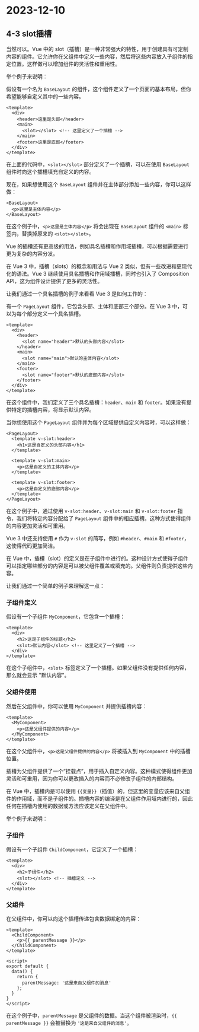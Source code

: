 # 2023-12-10

## 4-3 slot插槽

当然可以。Vue 中的 slot（插槽）是一种非常强大的特性，用于创建具有可定制内容的组件。它允许你在父组件中定义一些内容，然后将这些内容放入子组件的指定位置。这样做可以增加组件的灵活性和重用性。

举个例子来说明：

假设有一个名为 `BaseLayout` 的组件，这个组件定义了一个页面的基本布局，但你希望能够自定义其中的一些内容。

```vue
<template>
  <div>
    <header>这里是头部</header>
    <main>
      <slot></slot> <!-- 这里定义了一个插槽 -->
    </main>
    <footer>这里是底部</footer>
  </div>
</template>
```

在上面的代码中，`<slot></slot>` 部分定义了一个插槽，可以在使用 `BaseLayout` 组件时向这个插槽填充自定义的内容。

现在，如果想使用这个 `BaseLayout` 组件并在主体部分添加一些内容，你可以这样做：

```vue
<BaseLayout>
  <p>这里是主体内容</p>
</BaseLayout>
```

在这个例子中，`<p>这里是主体内容</p>` 将会出现在 `BaseLayout` 组件的 `<main>` 标签内，替换掉原来的 `<slot></slot>`。

Vue 的插槽还有更高级的用法，例如具名插槽和作用域插槽，可以根据需要进行更为复杂的内容分发。

在 Vue 3 中，插槽（slots）的概念和用法与 Vue 2 类似，但有一些改进和更现代化的语法。Vue 3 继续使用具名插槽和作用域插槽，同时也引入了 Composition API，这为组件设计提供了更多的灵活性。

让我们通过一个具名插槽的例子来看看 Vue 3 是如何工作的：

有一个 `PageLayout` 组件，它包含头部、主体和底部三个部分。在 Vue 3 中，可以为每个部分定义一个具名插槽。

```vue
<template>
  <div>
    <header>
      <slot name="header">默认的头部内容</slot>
    </header>
    <main>
      <slot name="main">默认的主体内容</slot>
    </main>
    <footer>
      <slot name="footer">默认的底部内容</slot>
    </footer>
  </div>
</template>
```

在这个组件中，我们定义了三个具名插槽：`header`、`main` 和 `footer`。如果没有提供特定的插槽内容，将显示默认内容。

当你想使用这个 `PageLayout` 组件并为每个区域提供自定义内容时，可以这样做：

```vue
<PageLayout>
  <template v-slot:header>
    <h1>这是自定义的头部内容</h1>
  </template>

  <template v-slot:main>
    <p>这是自定义的主体内容</p>
  </template>

  <template v-slot:footer>
    <p>这是自定义的底部内容</p>
  </template>
</PageLayout>
```

在这个例子中，通过使用 `v-slot:header`、`v-slot:main` 和 `v-slot:footer` 指令，我们将特定内容分配给了 `PageLayout` 组件中的相应插槽。这种方式使得组件的内容更加灵活和可重用。

Vue 3 中还支持使用 `#` 作为 `v-slot` 的简写，例如 `#header`、`#main` 和 `#footer`，这使得代码更加简洁。

在 Vue 中，插槽（slot）的定义是在子组件中进行的。这种设计方式使得子组件可以指定哪些部分的内容是可以被父组件覆盖或填充的。父组件则负责提供这些内容。

让我们通过一个简单的例子来理解这一点：

### 子组件定义

假设有一个子组件 `MyComponent`，它包含一个插槽：

```vue
<template>
  <div>
    <h2>这是子组件的标题</h2>
    <slot>默认内容</slot> <!-- 这里定义了一个插槽 -->
  </div>
</template>
```

在这个子组件中，`<slot>` 标签定义了一个插槽。如果父组件没有提供任何内容，那么就会显示 "默认内容"。

### 父组件使用

然后在父组件中，你可以使用 `MyComponent` 并提供插槽内容：

```vue
<template>
  <MyComponent>
    <p>这是父组件提供的内容</p>
  </MyComponent>
</template>
```

在这个父组件中，`<p>这是父组件提供的内容</p>` 将被插入到 `MyComponent` 中的插槽位置。

插槽为父组件提供了一个“挂载点”，用于插入自定义内容。这种模式使得组件更加灵活和可重用，因为你可以更改插入的内容而不必修改子组件的内部结构。

在 Vue 中，插槽内是可以使用 `{{变量}}`（插值）的，但这里的变量应该来自父组件的作用域，而不是子组件的。插槽内容的编译是在父组件作用域内进行的，因此任何在插槽内使用的数据或方法应该定义在父组件中。

举个例子来说明：

### 子组件

假设有一个子组件 `ChildComponent`，它定义了一个插槽：

```vue
<template>
  <div>
    <h2>子组件</h2>
    <slot></slot> <!-- 插槽定义 -->
  </div>
</template>
```

### 父组件

在父组件中，你可以向这个插槽传递包含数据绑定的内容：

```vue
<template>
  <ChildComponent>
    <p>{{ parentMessage }}</p>
  </ChildComponent>
</template>

<script>
export default {
  data() {
    return {
      parentMessage: '这是来自父组件的消息'
    };
  }
}
</script>
```

在这个例子中，`parentMessage` 是父组件的数据。当这个组件被渲染时，`{{ parentMessage }}` 会被替换为 `'这是来自父组件的消息'`。


